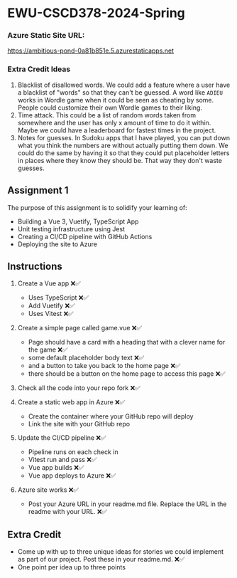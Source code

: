 # EWU-CSCD378-2024-Spring

### Azure Static Site URL:

<a href="[http://example.com/](https://ambitious-pond-0a81b851e.5.azurestaticapps.net)" target="_blank">https://ambitious-pond-0a81b851e.5.azurestaticapps.net</a>

### Extra Credit Ideas

1. Blacklist of disallowed words. We could add a feature where a user have a blacklist of "words" so that they can't be guessed. A word like `ADIEU` works in Wordle game when it could be seen as cheating by some. People could customize their own Wordle games to their liking.
2. Time attack. This could be a list of random words taken from somewhere and the user has only x amount of time to do it within. Maybe we could have a leaderboard for fastest times in the project.
3. Notes for guesses. In Sudoku apps that I have played, you can put down what you think the numbers are without actually putting them down. We could do the same by having it so that they could put placeholder letters in places where they know they should be. That way they don't waste guesses.

## Assignment 1

The purpose of this assignment is to solidify your learning of:

- Building a Vue 3, Vuetify, TypeScript App
- Unit testing infrastructure using Jest
- Creating a CI/CD pipeline with GitHub Actions
- Deploying the site to Azure

## Instructions

1. Create a Vue app ❌✅

   - Uses TypeScript ❌✅
   - Add Vuetify ❌✅
   - Uses Vitest ❌✅

2. Create a simple page called game.vue ❌✅

   - Page should have a card with a heading that with a clever name for the game ❌✅
   - some default placeholder body text ❌✅
   - and a button to take you back to the home page ❌✅
   - there should be a button on the home page to access this page ❌✅

3. Check all the code into your repo fork ❌✅

4. Create a static web app in Azure ❌✅

   - Create the container where your GitHub repo will deploy
   - Link the site with your GitHub repo

5. Update the CI/CD pipeline ❌✅

   - Pipeline runs on each check in
   - Vitest run and pass ❌✅
   - Vue app builds ❌✅
   - Vue app deploys to Azure ❌✅

6. Azure site works ❌✅
   - Post your Azure URL in your readme.md file. Replace the URL in the readme with your URL. ❌✅

## Extra Credit

- Come up with up to three unique ideas for stories we could implement as part of our project. Post these in your readme.md. ❌✅
- One point per idea up to three points
